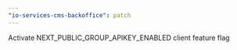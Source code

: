 ```yaml
---
"io-services-cms-backoffice": patch
---
```


Activate NEXT_PUBLIC_GROUP_APIKEY_ENABLED client feature flag
